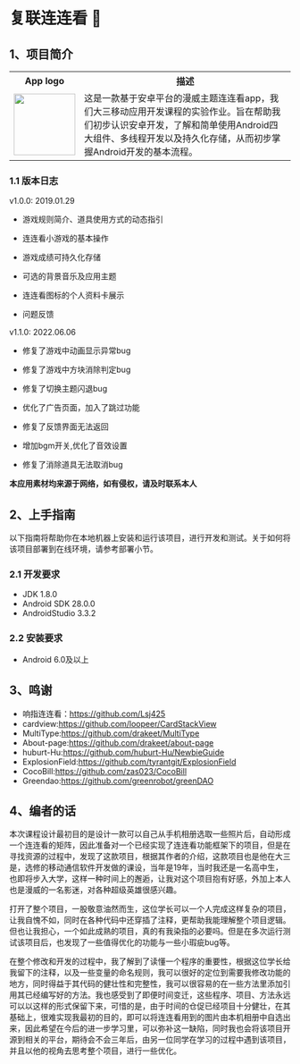 # 复联连连看 :rocket:
## 1、项目简介
<table>
  <tr>
    <th>App logo</th>
    <th>描述</th>
  </tr>
  <tr>
    <td><img width="110" height="110" src="https://github.com/SiwenZss/Marvel_linkgame/tree/master/imgs/阿尼亚1.jpg"></td>
    <td width="600">这是一款基于安卓平台的漫威主题连连看app，我们大三移动应用开发课程的实验作业。旨在帮助我们初步认识安卓开发，了解和简单使用Android四大组件、多线程开发以及持久化存储，从而初步掌握Android开发的基本流程。</td>
  </tr>
</table>


### 1.1 版本日志
v1.0.0: 2019.01.29<br>

* 游戏规则简介、道具使用方式的动态指引

* 连连看小游戏的基本操作

* 游戏成绩可持久化存储

* 可选的背景音乐及应用主题

* 连连看图标的个人资料卡展示

* 问题反馈

v1.1.0: 2022.06.06<br>

* 修复了游戏中动画显示异常bug

* 修复了游戏中方块消除判定bug

* 修复了切换主题闪退bug
* 优化了广告页面，加入了跳过功能
* 修复了反馈界面无法返回
* 增加bgm开关,优化了音效设置
* 修复了消除道具无法取消bug

**本应用素材均来源于网络，如有侵权，请及时联系本人**

## 2、上手指南
以下指南将帮助你在本地机器上安装和运行该项目，进行开发和测试。关于如何将该项目部署到在线环境，请参考部署小节。
### 2.1 开发要求
* JDK 1.8.0
* Android SDK 28.0.0
* AndroidStudio 3.3.2
### 2.2 安装要求
* Android 6.0及以上
## 3、鸣谢
* 响指连连看：https://github.com/Lsj425
* cardview:https://github.com/loopeer/CardStackView
* MultiType:https://github.com/drakeet/MultiType
* About-page:https://github.com/drakeet/about-page
* huburt-Hu:https://github.com/huburt-Hu/NewbieGuide
* ExplosionField:https://github.com/tyrantgit/ExplosionField
* CocoBill:https://github.com/zas023/CocoBill
* Greendao:https://github.com/greenrobot/greenDAO

## 4、编者的话
本次课程设计最初目的是设计一款可以自己从手机相册选取一些照片后，自动形成一个连连看的矩阵，因此准备对一个已经实现了连连看功能框架下的项目，但是在寻找资源的过程中，发现了这款项目，根据其作者的介绍，这款项目也是他在大三是，选修的移动通信软件开发做的课设，当年是19年，当时我还是一名高中生，也即将步入大学，这样一种时间上的邂逅，让我对这个项目抱有好感，外加上本人也是漫威的一名影迷，对各种超级英雄很感兴趣。

打开了整个项目，一股敬意油然而生，这位学长可以一个人完成这样复杂的项目，让我自愧不如，同时在各种代码中还穿插了注释，更帮助我能理解整个项目逻辑。但也让我担心，一个如此成熟的项目，真的有我染指的必要吗。但是在多次运行测试该项目后，也发现了一些值得优化的功能与一些小瑕疵bug等。

在整个修改和开发的过程中，我了解到了读懂一个程序的重要性，根据这位学长给我留下的注释，以及一些变量的命名规则，我可以很好的定位到需要我修改功能的地方，同时得益于其代码的健壮性和完整性，我可以很容易的在一些方法里添加引用其已经编写好的方法。我也感受到了即便时间变迁，这些程序、项目、方法永远可以以这样的形式保留下来，可惜的是，由于时间的仓促已经项目十分健壮，在其基础上，很难实现我最初的目的，即可以将连连看用到的图片由本机相册中自选出来，因此希望在今后的进一步学习里，可以弥补这一缺陷，同时我也会将该项目开源到相关的平台，期待会不会三年后，由另一位同学在学习的过程中遇到该项目，并且以他的视角去思考整个项目，进行一些优化。
